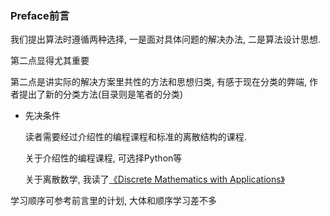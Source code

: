### Preface前言

我们提出算法时遵循两种选择, 一是面对具体问题的解决办法, 二是算法设计思想.

第二点显得尤其重要

第二点是讲实际的解决方案里共性的方法和思想归类, 有感于现在分类的弊端, 作者提出了新的分类方法(目录则是笔者的分类)

- 先决条件

  读者需要经过介绍性的编程课程和标准的离散结构的课程. 
  
  关于介绍性的编程课程, 可选择Python等
  
  关于离散数学, 我读了[《Discrete Mathematics with Applications》](https://book.douban.com/subject/5495234/)

学习顺序可参考前言里的计划, 大体和顺序学习差不多